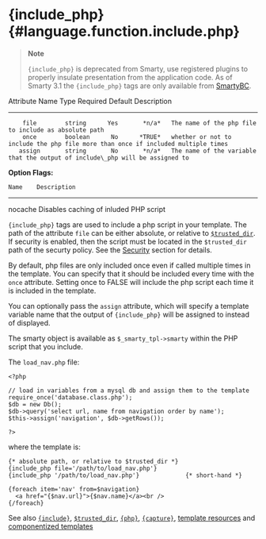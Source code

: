 {include\_php} {#language.function.include.php}
==============

> **Note**
>
> `{include_php}` is deprecated from Smarty, use registered plugins to
> properly insulate presentation from the application code. As of Smarty
> 3.1 the `{include_php}` tags are only available from [SmartyBC](#bc).

   Attribute Name    Type     Required   Default  Description
  ---------------- --------- ---------- --------- ----------------------------------------------------------------------------------
        file        string      Yes       *n/a*   The name of the php file to include as absolute path
        once        boolean      No      *TRUE*   whether or not to include the php file more than once if included multiple times
       assign       string       No       *n/a*   The name of the variable that the output of include\_php will be assigned to

**Option Flags:**

    Name    Description
  --------- ----------------------------------------
   nocache  Disables caching of inluded PHP script

`{include_php}` tags are used to include a php script in your template.
The path of the attribute `file` can be either absolute, or relative to
[`$trusted_dir`](#variable.trusted.dir). If security is enabled, then
the script must be located in the `$trusted_dir` path of the securty
policy. See the [Security](#advanced.features.security) section for
details.

By default, php files are only included once even if called multiple
times in the template. You can specify that it should be included every
time with the `once` attribute. Setting once to FALSE will include the
php script each time it is included in the template.

You can optionally pass the `assign` attribute, which will specify a
template variable name that the output of `{include_php}` will be
assigned to instead of displayed.

The smarty object is available as `$_smarty_tpl->smarty` within the PHP
script that you include.

The `load_nav.php` file:


    <?php

    // load in variables from a mysql db and assign them to the template
    require_once('database.class.php');
    $db = new Db();
    $db->query('select url, name from navigation order by name');
    $this->assign('navigation', $db->getRows());

    ?>

      

where the template is:


    {* absolute path, or relative to $trusted_dir *}
    {include_php file='/path/to/load_nav.php'}
    {include_php '/path/to/load_nav.php'}             {* short-hand *}

    {foreach item='nav' from=$navigation}
      <a href="{$nav.url}">{$nav.name}</a><br />
    {/foreach}

      

See also [`{include}`](#language.function.include),
[`$trusted_dir`](#variable.trusted.dir),
[`{php}`](#language.function.php),
[`{capture}`](#language.function.capture), [template
resources](#resources) and [componentized
templates](#tips.componentized.templates)
